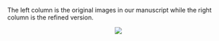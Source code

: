 The left column is the original images in our manuscript while the right column is the refined version.

<p align="center">
  <img src="domainverse.png" /> 
</p>